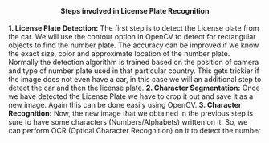 <center><b>Steps involved in License Plate Recognition</b></center><br>
<b>1. License Plate Detection:</b> The first step is to detect the License plate from the car. We will use the contour option in OpenCV to detect for rectangular objects to find the number plate. The accuracy can be improved if we know the exact size, color and approximate location of the number plate. Normally the detection algorithm is trained based on the position of camera and type of number plate used in that particular country. This gets trickier if the image does not even have a car, in this case we will an additional step to detect the car and then the license plate.
<b>2. Character Segmentation:</b> Once we have detected the License Plate we have to crop it out and save it as a new image. Again this can be done easily using OpenCV.
<b>3. Character Recognition:</b> Now, the new image that we obtained in the previous step is sure to have some characters (Numbers/Alphabets) written on it. So, we can perform OCR (Optical Character Recognition) on it to detect the number
